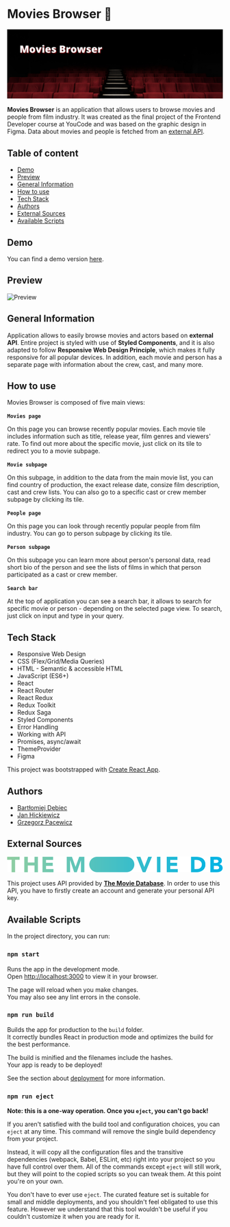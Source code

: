 # Movies Browser 🎥

![headline.png](/src/images/headline.png)

**Movies Browser** is an application that allows users to browse movies and people from film industry. It was created as the final project of the Frontend Developer course at YouCode and was based on the graphic design in Figma. Data about movies and people is fetched from an [external API](https://www.themoviedb.org/).

## Table of content

- [Demo](#demo)
- [Preview](#preview)
- [General Information](#general-information)
- [How to use](#how-to-use)
- [Tech Stack](#tech-stack)
- [Authors](#authors)
- [External Sources](#external-sources)
- [Available Scripts](#available-scripts)

## Demo

You can find a demo version [here](https://greedychicken.github.io/movies-browser).

## Preview

![Preview](...)

## General Information

Application allows to easily browse movies and actors based on **external API**. Entire project is styled with use of **Styled Components**, and it is also adapted to follow **Responsive Web Design Principle**, which makes it fully responsive for all popular devices. In addition, each movie and person has a separate page with information about the crew, cast, and many more.

## How to use

Movies Browser is composed of five main views:

**`Movies page`**

On this page you can browse recently popular movies. Each movie tile includes information such as title, release year, film genres and viewers' rate. To find out more about the specific movie, just click on its tile to redirect you to a movie subpage.

**`Movie subpage`**

On this subpage, in addition to the data from the main movie list, you can find country of production, the exact release date, consize film description, cast and crew lists. You can also go to a specific cast or crew member subpage by clicking its tile.

**`People page`**

On this page you can look through recently popular people from film industry. You can go to person subpage by clicking its tile.

**`Person subpage`**

On this subpage you can learn more about person's personal data, read short bio of the person and see the lists of films in which that person participated as a cast or crew member.

**`Search bar`**

At the top of application you can see a search bar, it allows to search for specific movie or person - depending on the selected page view. To search, just click on input and type in your query.

## Tech Stack

- Responsive Web Design
- CSS (Flex/Grid/Media Queries)
- HTML - Semantic & accessible HTML
- JavaScript (ES6+)
- React
- React Router
- React Redux
- Redux Toolkit
- Redux Saga
- Styled Components
- Error Handling
- Working with API
- Promises, async/await
- ThemeProvider
- Figma

This project was bootstrapped with [Create React App](https://github.com/facebook/create-react-app).

## Authors

- [Bartłomiej Dębiec](https://github.com/bartekdbc)
- [Jan Hickiewicz](https://github.com/greedyChicken)
- [Grzegorz Pacewicz](https://github.com/GrzegorzPacewicz)

## External Sources

[![tmdb.svg](/src/images/tmdb.svg)](https://www.themoviedb.org/)

This project uses API provided by [**The Movie Database**](https://www.themoviedb.org/). In order to use this API, you have to firstly create an account and generate your personal API key.

## Available Scripts

In the project directory, you can run:

### `npm start`

Runs the app in the development mode.\
Open [http://localhost:3000](http://localhost:3000) to view it in your browser.

The page will reload when you make changes.\
You may also see any lint errors in the console.

### `npm run build`

Builds the app for production to the `build` folder.\
It correctly bundles React in production mode and optimizes the build for the best performance.

The build is minified and the filenames include the hashes.\
Your app is ready to be deployed!

See the section about [deployment](https://facebook.github.io/create-react-app/docs/deployment) for more information.

### `npm run eject`

**Note: this is a one-way operation. Once you `eject`, you can't go back!**

If you aren't satisfied with the build tool and configuration choices, you can `eject` at any time. This command will remove the single build dependency from your project.

Instead, it will copy all the configuration files and the transitive dependencies (webpack, Babel, ESLint, etc) right into your project so you have full control over them. All of the commands except `eject` will still work, but they will point to the copied scripts so you can tweak them. At this point you're on your own.

You don't have to ever use `eject`. The curated feature set is suitable for small and middle deployments, and you shouldn't feel obligated to use this feature. However we understand that this tool wouldn't be useful if you couldn't customize it when you are ready for it.
